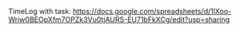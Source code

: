 TimeLog with task:
https://docs.google.com/spreadsheets/d/1lXoo-Wriw0BEOpXfm7OPZk3Vu0tjAURS-EU71bFkXCg/edit?usp=sharing

